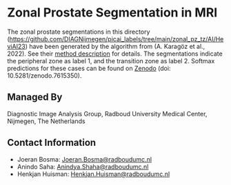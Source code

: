 # Zonal Prostate Segmentation in MRI

The zonal prostate segmentations in this directory (https://github.com/DIAGNijmegen/picai_labels/tree/main/zonal_pz_tz/AI/HeviAI23) have been generated by the algorithm from (A. Karagöz et al., 2022). See their [method description](https://rumc-gcorg-p-public.s3.amazonaws.com/evaluation-supplementary/642/88bd85e5-ca10-4979-875e-eba7476491d3/Hevi_picai_report.pdf) for details. The segmentations indicate the peripheral zone as label 1, and the transition zone as label 2. Softmax predictions for these cases can be found on [Zenodo](https://zenodo.org/record/7615350) (doi: 10.5281/zenodo.7615350).

## Managed By
Diagnostic Image Analysis Group,
Radboud University Medical Center,
Nijmegen, The Netherlands

## Contact Information
- Joeran Bosma: Joeran.Bosma@radboudumc.nl
- Anindo Saha: Anindya.Shaha@radboudumc.nl
- Henkjan Huisman: Henkjan.Huisman@radboudumc.nl
